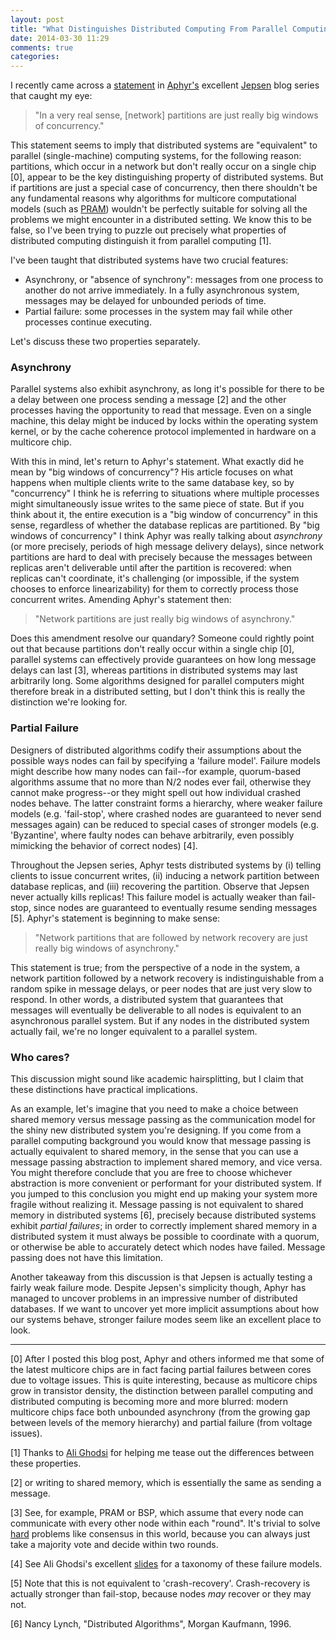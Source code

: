 ```yaml
---
layout: post
title: "What Distinguishes Distributed Computing From Parallel Computing?"
date: 2014-03-30 11:29
comments: true
categories: 
---
```


I recently came across a [statement](http://aphyr.com/posts/285-call-me-maybe-riak) in [Aphyr's](https://twitter.com/aphyr) excellent
[Jepsen](http://aphyr.com/tags/jepsen) blog series that caught my eye:

> "In a very real sense, [network] partitions are just really big windows of concurrency."

This statement seems to imply that distributed systems are "equivalent"
to parallel (single-machine) computing systems, for the following reason: partitions,
which occur in a network but don't really occur on a single chip [0], appear to be the key
distinguishing property of distributed systems. But if partitions are just a
special case of concurrency, then there shouldn't be any fundamental reasons
why algorithms for multicore computational models
(such as [PRAM](http://en.wikipedia.org/wiki/Parallel_random-access_machine)) wouldn't be perfectly suitable for solving all the
problems we might encounter in a distributed setting.
We know this to be false,
so I've been trying to puzzle out precisely what
properties of distributed computing distinguish it from parallel computing
[1].

I've been taught that distributed systems have two crucial features:

+ Asynchrony, or "absence of synchrony": messages from one process to another
  do not arrive immediately. In a fully asynchronous system, messages may be
  delayed for unbounded periods of time.
+ Partial failure: some processes in the system may fail while other processes
  continue executing.

<!--
Observe that in a loose sense, network partitions are a form of partial failure,
because from the perspective of the other nodes in the system, a partitioned node
is indistinguishable from a crashed node.
-->

Let's discuss these two properties separately.

### Asynchrony

Parallel systems also exhibit asynchrony, as long it's possible for
there to be a delay between one process sending a message [2]
and the other processes having the opportunity to read that message. Even on a single
machine, this delay might be induced by locks within the operating system kernel,
or by the cache coherence protocol implemented in hardware on a multicore chip.

With this in mind, let's return to Aphyr's statement.
What exactly did he mean by "big windows of concurrency"?
His article focuses on what happens when multiple clients write to the same
database key, so by "concurrency" I think he is referring to situations where multiple processes
might simultaneously issue writes to the same piece of state. But if you
think about it, the entire execution is a "big window of
concurrency" in this sense, regardless of whether the database replicas are partitioned.
By "big windows of concurrency" I think Aphyr was really talking about *asynchrony* (or more
precisely, periods of high message delivery delays),
since network partitions are hard to deal with precisely because the messages
between replicas aren't deliverable until after the partition is recovered:
when replicas can't coordinate, it's challenging (or impossible, if the system chooses to enforce linearizability)
for them to correctly process those concurrent writes. Amending Aphyr's statement then:

> "Network partitions are just really big windows of asynchrony."

Does this amendment resolve our quandary? Someone could
rightly point out that because partitions don't really occur within a single chip [0],
parallel systems can effectively provide guarantees on how long message
delays can last [3], whereas partitions in distributed systems may last
arbitrarily long. Some algorithms designed for parallel computers might
therefore break in a distributed setting,
but I don't think this is really the distinction we're looking
for.

### Partial Failure

Designers of distributed algorithms codify their assumptions
about the possible ways nodes can fail by specifying a 'failure model'. Failure models might describe
how many nodes can fail--for example, quorum-based algorithms assume that no more
than N/2 nodes ever fail, otherwise they cannot make progress--or they might
spell out how individual crashed nodes behave. The latter constraint forms a
hierarchy, where weaker failure models (e.g. 'fail-stop', where crashed nodes are guaranteed to never
send messages again) can be reduced to special cases of stronger models (e.g.
'Byzantine', where faulty nodes can behave arbitrarily, even possibly
mimicking the behavior of correct nodes) [4].

Throughout the Jepsen series, Aphyr tests distributed systems by (i) telling
clients to issue concurrent writes, (ii) inducing a network partition between
database replicas, and (iii) recovering the partition. Observe that Jepsen
never actually kills replicas! This failure model is actually weaker than fail-stop,
since nodes are guaranteed to eventually resume sending messages [5].
Aphyr's statement is beginning to make sense:

> "Network partitions that are followed by network recovery are just really big windows of asynchrony."

This statement is true; from the perspective of a node in the system, a network partition followed by a network recovery
is indistinguishable from a random spike in message delays, or peer nodes that
are just very slow to respond. In other words, a distributed system that
guarantees that messages will eventually be deliverable to all nodes is
equivalent to an asynchronous parallel system. But if any nodes in the
distributed system actually fail, we're no longer equivalent to a parallel
system.

### Who cares?

This discussion might sound like academic hairsplitting, but I claim that
these distinctions have practical implications.

As an example, let's imagine that you need to make a choice between shared memory
versus message passing as the communication model for the shiny new distributed
system you're designing. If you come from a parallel computing background you
would know that message passing is actually equivalent to shared memory, in
the sense that you can use a message passing abstraction to implement
shared memory, and vice versa. You might therefore conclude that you
are free to choose whichever abstraction is more convenient or performant for
your distributed system. If you jumped to this conclusion you might end up
making your system more fragile without realizing it.
Message passing is not equivalent to shared memory in distributed systems [6],
precisely because distributed systems exhibit *partial failures*;
in order to correctly implement shared memory in a distributed system it must
always be possible to coordinate with a quorum, or
otherwise be able to accurately detect which nodes have failed. Message
passing does not have this limitation.

Another takeaway from this discussion is that Jepsen is actually testing a
fairly weak failure mode. Despite Jepsen's simplicity though, Aphyr has managed to uncover problems in
an impressive number of distributed databases. If we want to uncover yet more implicit assumptions
about how our systems behave, stronger failure modes seem like an
excellent place to look.

----

[0] After I posted this blog post, Aphyr and others informed me that some of
the latest multicore chips are in fact facing partial failures between cores
due to voltage
issues. This is quite interesting, because as multicore chips grow in transistor density, the
distinction between parallel computing and distributed computing is becoming
more and more blurred: modern multicore chips face both unbounded
asynchrony (from the growing gap between levels of the memory hierarchy) and partial failure (from voltage
issues).

[1] Thanks to [Ali Ghodsi](http://www.cs.berkeley.edu/~alig/) for helping me tease out the differences between these properties.

[2] or writing to shared memory, which is essentially the same as sending a
message.

[3] See, for example, PRAM or BSP, which assume that every node can
communicate with every other node within each "round". It's trivial to solve
[hard](http://groups.csail.mit.edu/tds/papers/Lynch/pods83-flp.pdf) problems like
consensus in this world, because you can always just take a majority
vote and decide within two rounds.

[4] See Ali Ghodsi's excellent [slides](http://www.cs.berkeley.edu/~alig/cs294-91/events-links.pptx) for a taxonomy of these failure models.

[5] Note that this is not equivalent to 'crash-recovery'. Crash-recovery is
actually stronger than fail-stop, because nodes *may* recover or they may
not.

[6] Nancy Lynch, "Distributed Algorithms", Morgan Kaufmann, 1996.
